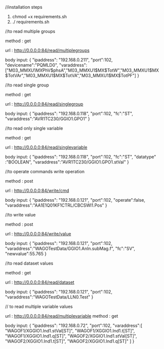 //installation steps 
1. chmod +x requirements.sh
2. ./ requirements.sh



//to read multiple groups 

method : get

url : http://0.0.0.0:84/read/multiplegroups

body input: {
                "ipaddress": "192.168.0.211",
                "port":102,
                "devicename":"PQMLD0",
                "varaddress":["M03_MMXU1$MX$PhV$phsA","M03_MMXU1$MX$TotW","M03_MMXU1$MX$TotVAr","M03_MMXU1$MX$TotVA","M03_MMXU1$MX$TotPF"]
}

//to read single group 

method : get

url : http://0.0.0.0:84/read/singlegroup 

body input: {
                "ipaddress": "192.168.0.118",
                "port":102,
                "fc":"ST",
                "varaddress":"AVR1TC230/GGIO1.GPO1"
            }


//to read only single variable

method : get

url : http://0.0.0.0:84/read/singlevariable

body input: {
                "ipaddress": "192.168.0.118",
                "port":102,
                "fc":"ST",
                "datatype" :"BOOLEAN",
                "varaddress":"AVR1TC230/GGIO1.GPO1.stVal"
            }

//to operate commands write operation

method : post

url : http://0.0.0.0:84/write/cmd

body input: {
                "ipaddress": "192.168.0.121",
                "port":102,
                "operate":false,
                "varaddress":"AA1E1Q01KF1CTRL/CBCSWI1.Pos"
            }


//to write value 

method : post

url : http://0.0.0.0:84/write/value

body input: {
                "ipaddress": "192.168.0.121",
                "port":102,
                "varaddress":"WAGOTestData/GGIO1.AnIn.subMag.f",
                "fc":"SV",
                "newvalue":55.765
            }


//to read dataset values

method : get

url : http://0.0.0.0:84/read/dataset

body input: {
                "ipaddress": "192.168.0.121",
                "port":102,
                "varaddress":"WAGOTestData/LLN0.Test"
            }

// to read multiple variable values

url : http://0.0.0.0:84/read/multiplevariable
method : get

body input: {
                "ipaddress": "192.168.0.72",
                "port":102,
                "varaddress":[
                                "WAGOF1/XGGIO1.Ind1.stVal[ST]",
                                "WAGOF1/XGGIO1.Ind1.t[ST]",
                                "WAGOF1/XGGIO1.Ind1.q[ST]",
                                "WAGOF2/XGGIO1.Ind1.stVal[ST]",
                                "WAGOF2/XGGIO1.Ind1.t[ST]",
                                "WAGOF2/XGGIO1.Ind1.q[ST]"
                            ]
            }
